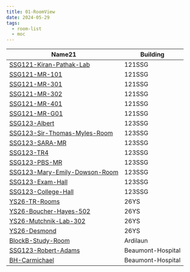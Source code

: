 ```yaml
---
title: 01-RoomView
date: 2024-05-29
tags:
  - room-list
  - moc
---
```


<table class="dataview table-view-table"><thead class="table-view-thead"><tr class="table-view-tr-header"><th class="table-view-th"><span>Name</span><span class="dataview small-text">21</span></th><th class="table-view-th"><span>Building</span></th></tr></thead><tbody class="table-view-tbody"><tr><td><span><a data-tooltip-position="top" aria-label="05-Team/03-Rooms/SSG121-Kiran-Pathak-Lab.md" data-href="05-Team/03-Rooms/SSG121-Kiran-Pathak-Lab.md" href="05-Team/03-Rooms/SSG121-Kiran-Pathak-Lab.md" class="internal-link" target="_blank" rel="noopener">SSG121-Kiran-Pathak-Lab</a></span></td><td><span>121SSG</span></td></tr><tr><td><span><a data-tooltip-position="top" aria-label="05-Team/03-Rooms/SSG121-MR-101.md" data-href="05-Team/03-Rooms/SSG121-MR-101.md" href="05-Team/03-Rooms/SSG121-MR-101.md" class="internal-link" target="_blank" rel="noopener">SSG121-MR-101</a></span></td><td><span>121SSG</span></td></tr><tr><td><span><a data-tooltip-position="top" aria-label="05-Team/03-Rooms/SSG121-MR-301.md" data-href="05-Team/03-Rooms/SSG121-MR-301.md" href="05-Team/03-Rooms/SSG121-MR-301.md" class="internal-link" target="_blank" rel="noopener">SSG121-MR-301</a></span></td><td><span>121SSG</span></td></tr><tr><td><span><a data-tooltip-position="top" aria-label="05-Team/03-Rooms/SSG121-MR-302.md" data-href="05-Team/03-Rooms/SSG121-MR-302.md" href="05-Team/03-Rooms/SSG121-MR-302.md" class="internal-link" target="_blank" rel="noopener">SSG121-MR-302</a></span></td><td><span>121SSG</span></td></tr><tr><td><span><a data-tooltip-position="top" aria-label="05-Team/03-Rooms/SSG121-MR-401.md" data-href="05-Team/03-Rooms/SSG121-MR-401.md" href="05-Team/03-Rooms/SSG121-MR-401.md" class="internal-link" target="_blank" rel="noopener">SSG121-MR-401</a></span></td><td><span>121SSG</span></td></tr><tr><td><span><a data-tooltip-position="top" aria-label="05-Team/03-Rooms/SSG121-MR-G01.md" data-href="05-Team/03-Rooms/SSG121-MR-G01.md" href="05-Team/03-Rooms/SSG121-MR-G01.md" class="internal-link" target="_blank" rel="noopener">SSG121-MR-G01</a></span></td><td><span>121SSG</span></td></tr><tr><td><span><a data-tooltip-position="top" aria-label="05-Team/03-Rooms/SSG123-Albert.md" data-href="05-Team/03-Rooms/SSG123-Albert.md" href="05-Team/03-Rooms/SSG123-Albert.md" class="internal-link" target="_blank" rel="noopener">SSG123-Albert</a></span></td><td><span>123SSG</span></td></tr><tr><td><span><a data-tooltip-position="top" aria-label="05-Team/03-Rooms/SSG123-Sir-Thomas-Myles-Room.md" data-href="05-Team/03-Rooms/SSG123-Sir-Thomas-Myles-Room.md" href="05-Team/03-Rooms/SSG123-Sir-Thomas-Myles-Room.md" class="internal-link" target="_blank" rel="noopener">SSG123-Sir-Thomas-Myles-Room</a></span></td><td><span>123SSG</span></td></tr><tr><td><span><a data-tooltip-position="top" aria-label="05-Team/03-Rooms/SSG123-SARA-MR.md" data-href="05-Team/03-Rooms/SSG123-SARA-MR.md" href="05-Team/03-Rooms/SSG123-SARA-MR.md" class="internal-link" target="_blank" rel="noopener">SSG123-SARA-MR</a></span></td><td><span>123SSG</span></td></tr><tr><td><span><a data-tooltip-position="top" aria-label="05-Team/03-Rooms/SSG123-TR4.md" data-href="05-Team/03-Rooms/SSG123-TR4.md" href="05-Team/03-Rooms/SSG123-TR4.md" class="internal-link" target="_blank" rel="noopener">SSG123-TR4</a></span></td><td><span>123SSG</span></td></tr><tr><td><span><a data-tooltip-position="top" aria-label="05-Team/03-Rooms/SSG123-PBS-MR.md" data-href="05-Team/03-Rooms/SSG123-PBS-MR.md" href="05-Team/03-Rooms/SSG123-PBS-MR.md" class="internal-link" target="_blank" rel="noopener">SSG123-PBS-MR</a></span></td><td><span>123SSG</span></td></tr><tr><td><span><a data-tooltip-position="top" aria-label="05-Team/03-Rooms/SSG123-Mary-Emily-Dowson-Room.md" data-href="05-Team/03-Rooms/SSG123-Mary-Emily-Dowson-Room.md" href="05-Team/03-Rooms/SSG123-Mary-Emily-Dowson-Room.md" class="internal-link" target="_blank" rel="noopener">SSG123-Mary-Emily-Dowson-Room</a></span></td><td><span>123SSG</span></td></tr><tr><td><span><a data-tooltip-position="top" aria-label="05-Team/03-Rooms/SSG123-Exam-Hall.md" data-href="05-Team/03-Rooms/SSG123-Exam-Hall.md" href="05-Team/03-Rooms/SSG123-Exam-Hall.md" class="internal-link" target="_blank" rel="noopener">SSG123-Exam-Hall</a></span></td><td><span>123SSG</span></td></tr><tr><td><span><a data-tooltip-position="top" aria-label="05-Team/03-Rooms/SSG123-College-Hall.md" data-href="05-Team/03-Rooms/SSG123-College-Hall.md" href="05-Team/03-Rooms/SSG123-College-Hall.md" class="internal-link" target="_blank" rel="noopener">SSG123-College-Hall</a></span></td><td><span>123SSG</span></td></tr><tr><td><span><a data-tooltip-position="top" aria-label="05-Team/03-Rooms/YS26-TR-Rooms.md" data-href="05-Team/03-Rooms/YS26-TR-Rooms.md" href="05-Team/03-Rooms/YS26-TR-Rooms.md" class="internal-link" target="_blank" rel="noopener">YS26-TR-Rooms</a></span></td><td><span>26YS</span></td></tr><tr><td><span><a data-tooltip-position="top" aria-label="05-Team/03-Rooms/YS26-Boucher-Hayes-502.md" data-href="05-Team/03-Rooms/YS26-Boucher-Hayes-502.md" href="05-Team/03-Rooms/YS26-Boucher-Hayes-502.md" class="internal-link" target="_blank" rel="noopener">YS26-Boucher-Hayes-502</a></span></td><td><span>26YS</span></td></tr><tr><td><span><a data-tooltip-position="top" aria-label="05-Team/03-Rooms/YS26-Mutchnik-Lab-302.md" data-href="05-Team/03-Rooms/YS26-Mutchnik-Lab-302.md" href="05-Team/03-Rooms/YS26-Mutchnik-Lab-302.md" class="internal-link" target="_blank" rel="noopener">YS26-Mutchnik-Lab-302</a></span></td><td><span>26YS</span></td></tr><tr><td><span><a data-tooltip-position="top" aria-label="05-Team/03-Rooms/YS26-Desmond.md" data-href="05-Team/03-Rooms/YS26-Desmond.md" href="05-Team/03-Rooms/YS26-Desmond.md" class="internal-link" target="_blank" rel="noopener">YS26-Desmond</a></span></td><td><span>26YS</span></td></tr><tr><td><span><a data-tooltip-position="top" aria-label="05-Team/03-Rooms/BlockB-Study-Room.md" data-href="05-Team/03-Rooms/BlockB-Study-Room.md" href="05-Team/03-Rooms/BlockB-Study-Room.md" class="internal-link" target="_blank" rel="noopener">BlockB-Study-Room</a></span></td><td><span>Ardilaun</span></td></tr><tr><td><span><a data-tooltip-position="top" aria-label="05-Team/03-Rooms/SSG123-Robert-Adams.md" data-href="05-Team/03-Rooms/SSG123-Robert-Adams.md" href="05-Team/03-Rooms/SSG123-Robert-Adams.md" class="internal-link" target="_blank" rel="noopener">SSG123-Robert-Adams</a></span></td><td><span>Beaumont-Hospital</span></td></tr><tr><td><span><a data-tooltip-position="top" aria-label="05-Team/03-Rooms/BH-Carmichael.md" data-href="05-Team/03-Rooms/BH-Carmichael.md" href="05-Team/03-Rooms/BH-Carmichael.md" class="internal-link" target="_blank" rel="noopener">BH-Carmichael</a></span></td><td><span>Beaumont-Hospital</span></td></tr></tbody></table>